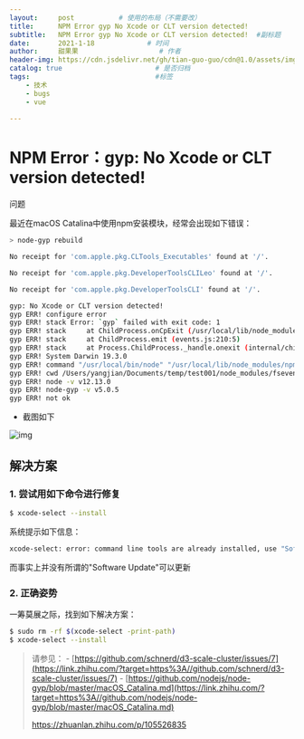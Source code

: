 ```yaml
---
layout:     post           # 使用的布局（不需要改）
title:      NPM Error gyp No Xcode or CLT version detected!
subtitle:   NPM Error gyp No Xcode or CLT version detected!  #副标题
date:       2021-1-18             # 时间
author:     甜果果                    # 作者
header-img: https://cdn.jsdelivr.net/gh/tian-guo-guo/cdn@1.0/assets/img/post-bg-debug.png    #背景图片
catalog: true                       # 是否归档
tags:                               #标签
    - 技术
    - bugs
    - vue
 
---
```


# NPM Error：gyp: No Xcode or CLT version detected!

 问题

最近在macOS Catalina中使用npm安装模块，经常会出现如下错误：

```bash
> node-gyp rebuild

No receipt for 'com.apple.pkg.CLTools_Executables' found at '/'.

No receipt for 'com.apple.pkg.DeveloperToolsCLILeo' found at '/'.

No receipt for 'com.apple.pkg.DeveloperToolsCLI' found at '/'.

gyp: No Xcode or CLT version detected!
gyp ERR! configure error 
gyp ERR! stack Error: `gyp` failed with exit code: 1
gyp ERR! stack     at ChildProcess.onCpExit (/usr/local/lib/node_modules/npm/node_modules/node-gyp/lib/configure.js:351:16)
gyp ERR! stack     at ChildProcess.emit (events.js:210:5)
gyp ERR! stack     at Process.ChildProcess._handle.onexit (internal/child_process.js:272:12)
gyp ERR! System Darwin 19.3.0
gyp ERR! command "/usr/local/bin/node" "/usr/local/lib/node_modules/npm/node_modules/node-gyp/bin/node-gyp.js" "rebuild"
gyp ERR! cwd /Users/yangjian/Documents/temp/test001/node_modules/fsevents
gyp ERR! node -v v12.13.0
gyp ERR! node-gyp -v v5.0.5
gyp ERR! not ok
```

-   截图如下



![img](https://cdn.jsdelivr.net/gh/tian-guo-guo/cdn@master/assets/picgoimg/20210118204636.jpg)



## 解决方案

### 1. 尝试用如下命令进行修复

```bash
$ xcode-select --install
```

系统提示如下信息：

```bash
xcode-select: error: command line tools are already installed, use "Software Update" to install updates
```

而事实上并没有所谓的"Software Update"可以更新

### 2. 正确姿势

一筹莫展之际，找到如下解决方案：

```bash
$ sudo rm -rf $(xcode-select -print-path)
$ xcode-select --install
```

>   请参见：
>   \- [https://github.com/schnerd/d3-scale-cluster/issues/7](https://link.zhihu.com/?target=https%3A//github.com/schnerd/d3-scale-cluster/issues/7)
>   \- [https://github.com/nodejs/node-gyp/blob/master/macOS_Catalina.md](https://link.zhihu.com/?target=https%3A//github.com/nodejs/node-gyp/blob/master/macOS_Catalina.md)
>
>   https://zhuanlan.zhihu.com/p/105526835